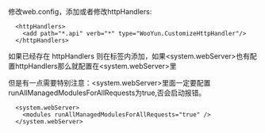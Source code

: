 修改web.config，添加或者修改httpHandlers:

```
  <httpHandlers>
    <add path="*.api" verb="*" type="WooYun.CustomizeHttpHandler"/>
  </httpHandlers>
```
如果已经存在 httpHandlers 则在标签内添加，如果<system.webServer>也有配置httpHandlers那么就配置在<system.webServer>里

但是有一点需要特别注意：<system.webServer>里面一定要配置runAllManagedModulesForAllRequests为true,否会启动报错。
```
  <system.webServer>
    <modules runAllManagedModulesForAllRequests="true" />
  </system.webServer>
```

